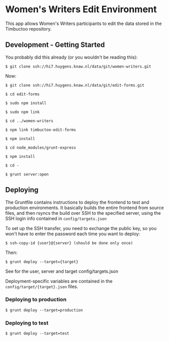 # Women's Writers Edit Environment

This app allows Women's Writers participants to edit the data stored in the Timbuctoo repository.

## Development - Getting Started

You probably did this already (or you wouldn't be reading this):

	$ git clone ssh://hi7.huygens.knaw.nl/data/git/women-writers.git

Now:

	$ git clone ssh://hi7.huygens.knaw.nl/data/git/edit-forms.git

	$ cd edit-forms

	$ sudo npm install

	$ sudo npm link

	$ cd ../women-writers

	$ npm link timbuctoo-edit-forms

	$ npm install

	$ cd node_modules/grunt-express
	
	$ npm install
	
	$ cd -

	$ grunt server:open

## Deploying

The Gruntfile contains instructions to deploy the frontend to test and production environments. It basically builds the entire frontend from source files, and then rsyncs the build over SSH to the specified server, using the SSH login info contained in `config/targets.json`

To set up the SSH transfer, you need to exchange the public key, so you won't have to enter the password each time you want to deploy:

	$ ssh-copy-id {user}@{server} (should be done only once)
	
Then:

	$ grunt deploy --target={target}
 
See for the user, server and target config/targets.json

Deployment-specific variables are contained in the `config/target/{target}.json` files.

### Deploying to production

	$ grunt deploy --target=production

### Deploying to test

	$ grunt deploy --target=test